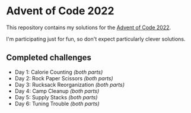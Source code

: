 # Advent of Code 2022

This repository contains my solutions for the [Advent of Code 2022](https://adventofcode.com/2022/).

I'm participating just for fun, so don't expect particularly clever solutions.

## Completed challenges
- Day 1: Calorie Counting *(both parts)*
- Day 2: Rock Paper Scissors *(both parts)*
- Day 3: Rucksack Reorganization *(both parts)*
- Day 4: Camp Cleanup *(both parts)*
- Day 5: Supply Stacks *(both parts)*
- Day 6: Tuning Trouble *(both parts)*